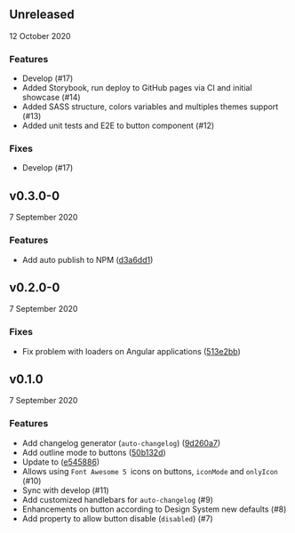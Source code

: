 

## Unreleased 
12 October 2020 

### Features 

- Develop (#17)
- Added Storybook, run deploy to GitHub pages via CI and initial showcase (#14)
- Added SASS structure, colors variables and multiples themes support (#13)
- Added unit tests and E2E to button component (#12)

### Fixes 

- Develop (#17)

## v0.3.0-0 
7 September 2020 

### Features 

- Add auto publish to NPM ([d3a6dd1](https://github.com/tiagoboeing/anywhere-webcomponents/commit/d3a6dd158f1e6b32337297ca0f8f5da8be81be1f))

## v0.2.0-0 
7 September 2020 

### Fixes 

- Fix problem with loaders on Angular applications ([513e2bb](https://github.com/tiagoboeing/anywhere-webcomponents/commit/513e2bbdeefb72b5224cae626d29ff75be3a08f2))

## v0.1.0 
7 September 2020 

### Features 

- Add changelog generator (`auto-changelog`) ([9d260a7](https://github.com/tiagoboeing/anywhere-webcomponents/commit/9d260a7223a5dcbd65661e9f1060ff76d78dcbd7))
- Add outline mode to buttons ([50b132d](https://github.com/tiagoboeing/anywhere-webcomponents/commit/50b132d53b8e0c3a9a87c80cb296ad0fa049873f))
- Update to ([e545886](https://github.com/tiagoboeing/anywhere-webcomponents/commit/e545886218973a09b26de6df496ced4090a09ba9))
- Allows using `Font Awesome 5 `icons on buttons, `iconMode` and `onlyIcon` (#10)
- Sync with develop (#11)
- Add customized handlebars for `auto-changelog` (#9)
- Enhancements on button according to Design System new defaults (#8)
- Add property to allow button disable (`disabled`) (#7)
